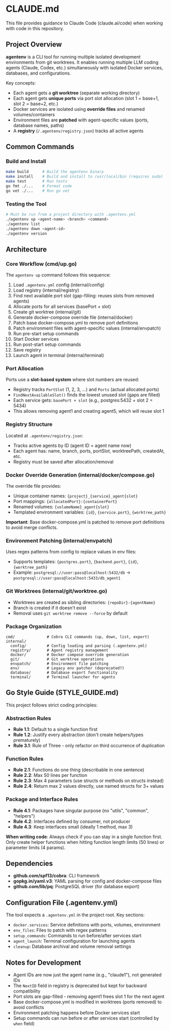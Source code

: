 # CLAUDE.md

This file provides guidance to Claude Code (claude.ai/code) when working with code in this repository.

## Project Overview

**agentenv** is a CLI tool for running multiple isolated development environments from git worktrees. It enables running multiple LLM coding agents (Claude, Codex, etc.) simultaneously with isolated Docker services, databases, and configurations.

Key concepts:
- Each agent gets a **git worktree** (separate working directory)
- Each agent gets **unique ports** via port slot allocation (slot 1 = base+1, slot 2 = base+2, etc.)
- Docker services are isolated using **override files** and renamed volumes/containers
- Environment files are **patched** with agent-specific values (ports, database names, paths)
- A **registry** (`/.agentenv/registry.json`) tracks all active agents

## Common Commands

### Build and Install
```bash
make build      # Build the agentenv binary
make install    # Build and install to /usr/local/bin (requires sudo)
make test       # Run tests
go fmt ./...    # Format code
go vet ./...    # Run go vet
```

### Testing the Tool
```bash
# Must be run from a project directory with .agentenv.yml
./agentenv up <agent-name> <branch> <command>
./agentenv list
./agentenv down <agent-id>
./agentenv version
```

## Architecture

### Core Workflow (cmd/up.go)

The `agentenv up` command follows this sequence:
1. Load `.agentenv.yml` config (internal/config)
2. Load registry (internal/registry)
3. Find next available port slot (gap-filling: reuses slots from removed agents)
4. Allocate ports for all services (basePort + slot)
5. Create git worktree (internal/git)
6. Generate docker-compose override file (internal/docker)
7. Patch base docker-compose.yml to remove port definitions
8. Patch environment files with agent-specific values (internal/envpatch)
9. Run pre-start setup commands
10. Start Docker services
11. Run post-start setup commands
12. Save registry
13. Launch agent in terminal (internal/terminal)

### Port Allocation

Ports use a **slot-based system** where slot numbers are reused:
- Registry tracks `PortSlot` (1, 2, 3, ...) and `Ports` (actual allocated ports)
- `FindNextAvailableSlot()` finds the lowest unused slot (gaps are filled)
- Each service gets: `basePort + slot` (e.g., postgres:5432 + slot 2 = 5434)
- This allows removing agent1 and creating agent5, which will reuse slot 1

### Registry Structure

Located at `.agentenv/registry.json`:
- Tracks active agents by ID (agent ID = agent name now)
- Each agent has: name, branch, ports, portSlot, worktreePath, createdAt, etc.
- Registry must be saved after allocation/removal

### Docker Override Generation (internal/docker/compose.go)

The override file provides:
- Unique container names: `{project}_{service}_agent{slot}`
- Port mappings: `{allocatedPort}:{containerPort}`
- Renamed volumes: `{volumeName}_agent{slot}`
- Templated environment variables: `{id}`, `{service.port}`, `{worktree_path}`

**Important**: Base docker-compose.yml is patched to remove port definitions to avoid merge conflicts.

### Environment Patching (internal/envpatch)

Uses regex patterns from config to replace values in env files:
- Supports templates: `{postgres.port}`, `{backend.port}`, `{id}`, `{worktree_path}`
- Example: `postgresql://user:pass@localhost:5432/db` → `postgresql://user:pass@localhost:5433/db_agent1`

### Git Worktrees (internal/git/worktree.go)

- Worktrees are created as sibling directories: `{repoDir}-{agentName}`
- Branch is created if it doesn't exist
- Removal uses `git worktree remove --force` by default

### Package Organization

```
cmd/              # Cobra CLI commands (up, down, list, export)
internal/
  config/         # Config loading and parsing (.agentenv.yml)
  registry/       # Agent registry management
  docker/         # Docker compose override generation
  git/            # Git worktree operations
  envpatch/       # Environment file patching
  env/            # Legacy env patcher (deprecated?)
  database/       # Database export functionality
  terminal/       # Terminal launcher for agents
```

## Go Style Guide (STYLE_GUIDE.md)

This project follows strict coding principles:

### Abstraction Rules
- **Rule 1.1**: Default to a single function first
- **Rule 1.2**: Justify every abstraction (don't create helpers/types prematurely)
- **Rule 3.1**: Rule of Three - only refactor on third occurrence of duplication

### Function Rules
- **Rule 2.1**: Functions do one thing (describable in one sentence)
- **Rule 2.2**: Max 50 lines per function
- **Rule 2.3**: Max 4 parameters (use structs or methods on structs instead)
- **Rule 2.4**: Return max 2 values directly, use named structs for 3+ values

### Package and Interface Rules
- **Rule 4.1**: Packages have singular purpose (no "utils", "common", "helpers")
- **Rule 4.2**: Interfaces defined by consumer, not producer
- **Rule 4.3**: Keep interfaces small (ideally 1 method, max 3)

**When writing code**: Always check if you can stay in a single function first. Only create helper functions when hitting function length limits (50 lines) or parameter limits (4 params).

## Dependencies

- **github.com/spf13/cobra**: CLI framework
- **gopkg.in/yaml.v3**: YAML parsing for config and docker-compose files
- **github.com/lib/pq**: PostgreSQL driver (for database export)

## Configuration File (.agentenv.yml)

The tool expects a `.agentenv.yml` in the project root. Key sections:
- `docker.services`: Service definitions with ports, volumes, environment
- `env_files`: Files to patch with regex patterns
- `setup_commands`: Commands to run before/after services start
- `agent_launch`: Terminal configuration for launching agents
- `cleanup`: Database archival and volume removal settings

## Notes for Development

- Agent IDs are now just the agent name (e.g., "claude1"), not generated IDs
- The `NextID` field in registry is deprecated but kept for backward compatibility
- Port slots are gap-filled - removing agent1 frees slot 1 for the next agent
- Base docker-compose.yml is modified in worktrees (ports removed) to avoid conflicts
- Environment patching happens before Docker services start
- Setup commands can run before or after services start (controlled by `when` field)
